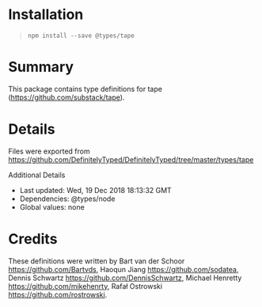 # Installation
> `npm install --save @types/tape`

# Summary
This package contains type definitions for tape (https://github.com/substack/tape).

# Details
Files were exported from https://github.com/DefinitelyTyped/DefinitelyTyped/tree/master/types/tape

Additional Details
 * Last updated: Wed, 19 Dec 2018 18:13:32 GMT
 * Dependencies: @types/node
 * Global values: none

# Credits
These definitions were written by Bart van der Schoor <https://github.com/Bartvds>, Haoqun Jiang <https://github.com/sodatea>, Dennis Schwartz <https://github.com/DennisSchwartz>, Michael Henretty <https://github.com/mikehenrty>, Rafał Ostrowski <https://github.com/rostrowski>.
